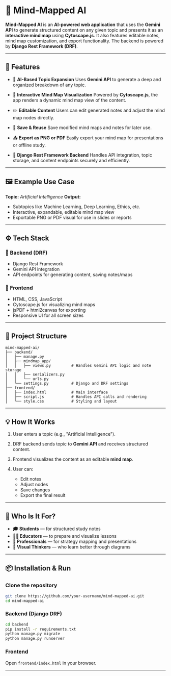 
# 🧠 Mind-Mapped AI

**Mind-Mapped AI** is an **AI-powered web application** that uses the **Gemini API** to generate structured content on any given topic and presents it as an **interactive mind map** using **Cytoscape.js**. It also features editable notes, mind map customization, and export functionality. The backend is powered by **Django Rest Framework (DRF)**.

---

## 🚀 Features

* 🤖 **AI-Based Topic Expansion**
  Uses **Gemini API** to generate a deep and organized breakdown of any topic.

* 🧠 **Interactive Mind Map Visualization**
  Powered by **Cytoscape.js**, the app renders a dynamic mind map view of the content.

* ✏️ **Editable Content**
  Users can edit generated notes and adjust the mind map nodes directly.

* 💾 **Save & Reuse**
  Save modified mind maps and notes for later use.

* 📤 **Export as PNG or PDF**
  Easily export your mind map for presentations or offline study.

* 🧩 **Django Rest Framework Backend**
  Handles API integration, topic storage, and content endpoints securely and efficiently.

---

## 🖼 Example Use Case

**Topic:** *Artificial Intelligence*
**Output:**

* Subtopics like Machine Learning, Deep Learning, Ethics, etc.
* Interactive, expandable, editable mind map view
* Exportable PNG or PDF visual for use in slides or reports

---

## ⚙️ Tech Stack

### 🔧 Backend (DRF)

* Django Rest Framework
* Gemini API integration
* API endpoints for generating content, saving notes/maps

### 🎨 Frontend

* HTML, CSS, JavaScript
* Cytoscape.js for visualizing mind maps
* jsPDF + html2canvas for exporting
* Responsive UI for all screen sizes

---

## 📂 Project Structure

```
mind-mapped-ai/
├── backend/
│   ├── manage.py
│   ├── mindmap_app/
│   │   ├── views.py         # Handles Gemini API logic and note storage
│   │   ├── serializers.py
│   │   └── urls.py
│   └── settings.py          # Django and DRF settings
├── frontend/
│   ├── index.html           # Main interface
│   ├── script.js            # Handles API calls and rendering
│   └── style.css            # Styling and layout
```

---

## 💡 How It Works

1. User enters a topic (e.g., "Artificial Intelligence").
2. DRF backend sends topic to **Gemini API** and receives structured content.
3. Frontend visualizes the content as an editable **mind map**.
4. User can:

   * Edit notes
   * Adjust nodes
   * Save changes
   * Export the final result

---

## 👥 Who Is It For?

* **🎓 Students** — for structured study notes
* **🧑‍🏫 Educators** — to prepare and visualize lessons
* **💼 Professionals** — for strategy mapping and presentations
* **🧠 Visual Thinkers** — who learn better through diagrams

---

## 📦 Installation & Run

### Clone the repository

```bash
git clone https://github.com/your-username/mind-mapped-ai.git
cd mind-mapped-ai
```

### Backend (Django DRF)

```bash
cd backend
pip install -r requirements.txt
python manage.py migrate
python manage.py runserver
```

### Frontend

Open `frontend/index.html` in your browser.

---


